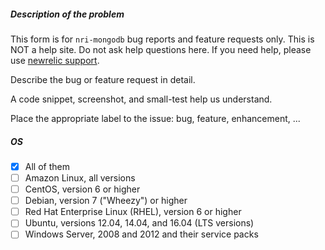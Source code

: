 ##### Description of the problem

This form is for `nri-mongodb` bug reports and feature requests only.
This is NOT a help site. Do not ask help questions here.
If you need help, please use [newrelic support](http://support.newrelic.com/).

Describe the bug or feature request in detail.

A code snippet, screenshot, and small-test help us understand.

Place the appropriate label to the issue: bug, feature, enhancement, ...

##### OS

- [x] All of them
- [ ] Amazon Linux, all versions
- [ ] CentOS, version 6 or higher
- [ ] Debian, version 7 ("Wheezy") or higher
- [ ] Red Hat Enterprise Linux (RHEL), version 6 or higher
- [ ] Ubuntu, versions 12.04, 14.04, and 16.04 (LTS  versions)
- [ ] Windows Server, 2008 and 2012 and their service packs
